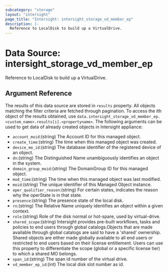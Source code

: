 ```yaml
---
subcategory: "storage"
layout: "intersight"
page_title: "Intersight: intersight_storage_vd_member_ep"
description: |-
  Reference to LocalDisk to build up a VirtualDrive.
---
```


# Data Source: intersight_storage_vd_member_ep
Reference to LocalDisk to build up a VirtualDrive.
## Argument Reference
The results of this data source are stored in `results` property.
All objects matching the filter criteria are fetched through pagination.
To access the ith object of the results obtained, use `data.intersight_storage_vd_member_ep.<custom_name>.results[i].<propertyname>`.
The following arguments can be used to get data of already created objects in Intersight appliance:
* `account_moid`:(string) The Account ID for this managed object. 
* `create_time`:(string) The time when this managed object was created. 
* `device_mo_id`:(string) The database identifier of the registered device of an object. 
* `dn`:(string) The Distinguished Name unambiguously identifies an object in the system. 
* `domain_group_moid`:(string) The DomainGroup ID for this managed object. 
* `mod_time`:(string) The time when this managed object was last modified. 
* `moid`:(string) The unique identifier of this Managed Object instance. 
* `oper_qualifier_reason`:(string) For certain states, indicates the reason why the operState is in that state. 
* `presence`:(string) The presence state of the local disk. 
* `rn`:(string) The Relative Name uniquely identifies an object within a given context. 
* `role`:(string) Role of the disk normal or hot-spare, used by virtual-drive. 
* `shared_scope`:(string) Intersight provides pre-built workflows, tasks and policies to end users through global catalogs.Objects that are made available through global catalogs are said to have a 'shared' ownership. Shared objects are either made globally available to all end users or restricted to end users based on their license entitlement. Users can use this property to differentiate the scope (global or a specific license tier) to which a shared MO belongs. 
* `span_id`:(string) The span id number of the virtual drive. 
* `vd_member_ep_id`:(int) The local disk slot number as id. 
 